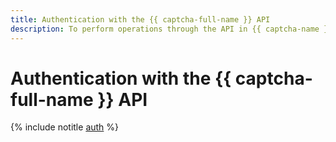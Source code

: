 ```yaml
---
title: Authentication with the {{ captcha-full-name }} API
description: To perform operations through the API in {{ captcha-name }}, get an IAM token for your account.
---
```


# Authentication with the {{ captcha-full-name }} API

{% include notitle [auth](../../_includes/authentication.md) %}
